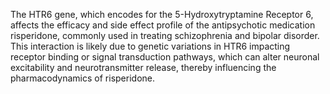 The HTR6 gene, which encodes for the 5-Hydroxytryptamine Receptor 6, affects the efficacy and side effect profile of the antipsychotic medication risperidone, commonly used in treating schizophrenia and bipolar disorder. This interaction is likely due to genetic variations in HTR6 impacting receptor binding or signal transduction pathways, which can alter neuronal excitability and neurotransmitter release, thereby influencing the pharmacodynamics of risperidone.